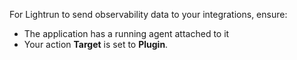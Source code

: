 For Lightrun to send observability data to your integrations, ensure:

- The application has a running agent attached to it
- Your action **Target** is set to **Plugin**.